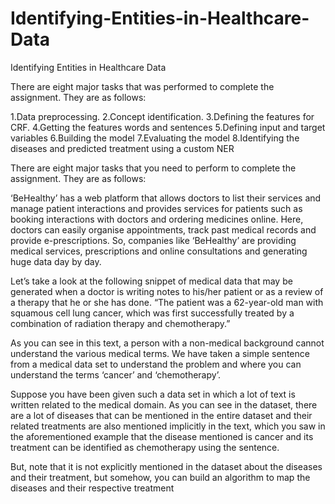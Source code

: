 # Identifying-Entities-in-Healthcare-Data
Identifying Entities in Healthcare Data

There are eight major tasks that was performed to complete the assignment. They are as follows:

  1.Data preprocessing.
  2.Concept identification.
  3.Defining the features for CRF.
  4.Getting the features words and sentences
  5.Defining input and target variables
  6.Building the model
  7.Evaluating the model
  8.Identifying the diseases and predicted treatment using a custom NER
  
  There are eight major tasks that you need to perform to complete the assignment. They are as follows:

‘BeHealthy’ has a web platform that allows doctors to list their services and manage patient interactions and provides services for patients such as booking interactions with doctors and ordering medicines online. Here, doctors can easily organise appointments, track past medical records and provide e-prescriptions.
So, companies like ‘BeHealthy’ are providing medical services, prescriptions and online consultations and generating huge data day by day.

Let’s take a look at the following snippet of medical data that may be generated when a doctor is writing notes to his/her patient or as a review of a therapy that he or she has done.
“The patient was a 62-year-old man with squamous cell lung cancer, which was first successfully treated by a combination of radiation therapy and chemotherapy.”

As you can see in this text, a person with a non-medical background cannot understand the various medical terms. We have taken a simple sentence from a medical data set to understand the problem and where you can understand the terms ‘cancer’ and ‘chemotherapy’. 


Suppose you have been given such a data set in which a lot of text is written related to the medical domain. As you can see in the dataset, there are a lot of diseases that can be mentioned in the entire dataset and their related treatments are also mentioned implicitly in the text, which you saw in the aforementioned example that the disease mentioned is cancer and its treatment can be identified as chemotherapy using the sentence.

 But, note that it is not explicitly mentioned in the dataset about the diseases and their treatment, but somehow, you can build an algorithm to map the diseases and their respective treatment
